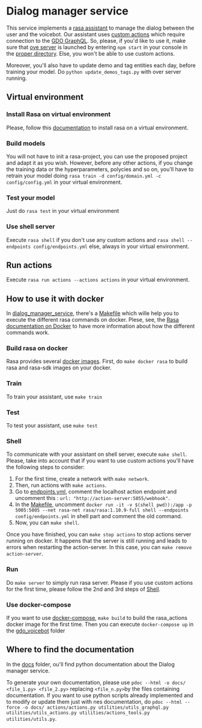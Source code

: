 
# Dialog manager service

This service implements a [rasa assistant](https://rasa.com/docs/) to manage the dialog between the user and the voicebot. Our assistant uses [custom actions](https://rasa.com/docs/rasa/core/actions/#id2) which require connection to the [GDO GraphQL](https://github.com/dsi-icl/gdo-project-launcher). So, please, if you'd like to use it, make sure that [ove server](https://github.com/dsi-icl/gdo-project-launcher/tree/master/server) is launched by entering `npm start` in your console in the [proper directory](https://github.com/dsi-icl/gdo-project-launcher/tree/master/server). Else, you won't be able to use custom actions.

Moreover, you'll also have to update demo and tag entities each day, before training your model. Do `python update_demos_tags.py` with over server running.

## Virtual environment

### Install Rasa on virtual environment

Please, follow this [documentation](https://rasa.com/docs/rasa/user-guide/installation/) to install rasa on a virtual environment. 

### Build models 

You will not have to init a rasa-project, you can use the proposed project and adapt it as you wish. However, before any other actions, if you change the training data or the hyperparameters, polycies and so on, you'll have to retrain your model doing `rasa train -d config/domain.yml -c config/config.yml` in your virtual environment.

### Test your model

Just do `rasa test` in your virtual environment

### Use shell server

Execute `rasa shell` if you don't use any custom actions and `rasa shell --endpoints config/endpoints.yml` else, always in your virtual environment. 

## Run actions

Execute `rasa run actions --actions actions` in your virtual environment. 

## How to use it with docker 

In [dialog_manager_service](https://github.com/dsi-icl/do-voice-interaction/tree/master/gdo_voicebot/dialog_manager_service), there's a [Makefile](https://github.com/dsi-icl/do-voice-interaction/blob/master/gdo_voicebot/dialog_manager_service/Makefile) which wille help you to execute the different rasa commands on docker. Plese, see, the [Rasa documentation on Docker](https://rasa.com/docs/rasa/user-guide/docker/building-in-docker/) to have more information about how the different commands work. 

### Build rasa on docker

Rasa provides several [docker images](https://hub.docker.com/u/rasa/#!). First, do `make docker rasa` to build rasa and rasa-sdk images on your docker. 

### Train

To train your assistant, use `make train`

### Test 

To test your assistant, use `make test`

### Shell

To communicate with your assistant on shell server, execute `make shell`. Please, take into account that if you want to use custom actions you'll have the following steps to consider:

1. For the first time, create a network with `make network`. 
2. Then, run actions with `make actions`.
3. Go to [endpoints.yml](https://github.com/dsi-icl/do-voice-interaction/blob/master/gdo_voicebot/dialog_manager_service/config/endpoints.yml), comment the localhost action endpoint and uncomment this : `url: "http://action-server:5055/webhook"`. 
4. In the [Makefile](https://github.com/dsi-icl/do-voice-interaction/blob/master/gdo_voicebot/dialog_manager_service/Makefile), uncomment `docker run -it -v $(shell pwd)):/app -p 5005:5005 --net rasa-net rasa/rasa:1.10.9-full shell --endpoints config/endpoints.yml` in shell part and comment the old command. 
5. Now, you can `make shell`.

Once you have finished, you can `make stop actions` to stop actions server running on docker. It happens that the server is still running and leads to errors when restarting the action-server. In this case, you can `make remove action-server`.

### Run 

Do `make server` to simply run rasa server. Please if you use custom actions for the first time, please follow the 2nd and 3rd steps of [Shell](#shell). 

### Use docker-compose

If you want to use [docker-compose](https://github.com/dsi-icl/do-voice-interaction/blob/master/gdo_voicebot/docker-compose.yml), `make build` to build the rasa_actions docker image for the first time. Then you can execute `docker-compose up` in the [gdo_voicebot](https://github.com/dsi-icl/do-voice-interaction/tree/master/gdo_voicebot) folder

## Where to find the documentation

In the [docs](https://github.com/dsi-icl/do-voice-interaction/tree/master/gdo_voicebot/dialog_manager_service/docs) folder, ou'll find python documentation about the Dialog manager service.

To generate your own documentation, please use `pdoc --html -o docs/ <file_1.py> <file_2.py>` replacing `<file_n.py>`by the files containing documentation. If you want to use python scripts already implemented and to modify or update them just with nes documentation, do `pdoc --html --force -o docs/ actions/actions.py utilities/utils_graphql.py utilities/utils_actions.py utilities/actions_tools.py utilities/utils.py`.
